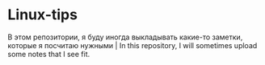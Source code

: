 # Linux-tips
В этом репозитории, я буду иногда выкладывать какие-то заметки, которые я посчитаю нужными
|
In this repository, I will sometimes upload some notes that I see fit.

